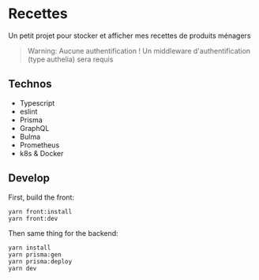 # Recettes

Un petit projet pour stocker et afficher mes recettes de produits ménagers

> Warning: Aucune authentification ! Un middleware d'authentification (type authelia) sera requis 

## Technos
- Typescript
- eslint
- Prisma
- GraphQL
- Bulma
- Prometheus
- k8s & Docker

## Develop

First, build the front:
```shell
yarn front:install
yarn front:dev
```

Then same thing for the backend:
```shell
yarn install
yarn prisma:gen
yarn prisma:deploy
yarn dev
```
